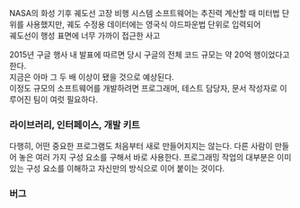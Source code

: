 NASA의 화성 기후 궤도선 고장
비행 시스템 소프트웨어는 추진력 계산할 때 미터법 단위를 사용했지만, 궤도 수정용 데이터에는 영국식 야드파운법 단위로 입력되어  
궤도선이 행성 표면에 너무 가까이 접근한 사고

2015년 구글 행사 내 발표에 따르면 당시 구글의 전체 코드 규모는 약 20억 행이었다고 한다.  
지금은 아마 그 두 배 이상이 됐을 것으로 예상된다.  
이정도 규모의 소프트웨어를 개발하려면 프로그래머, 테스트 담당자, 문서 작성자로 이루어진 팀이 여럿 필요하다.  

### 라이브러리, 인터페이스, 개발 키트

다행히, 어떤 중요한 프로그램도 처음부터 새로 만들어지지는 않는다. 다른 사람이 만들어 놓은 여러 가지 구성 요소를 구해서 바로 사용한다. 
프로그래밍 작업의 대부분은 이미 있는 구성 요소를 이해하고 자신만의 방식으로 이어 붙이는 것이다. 


### 버그
